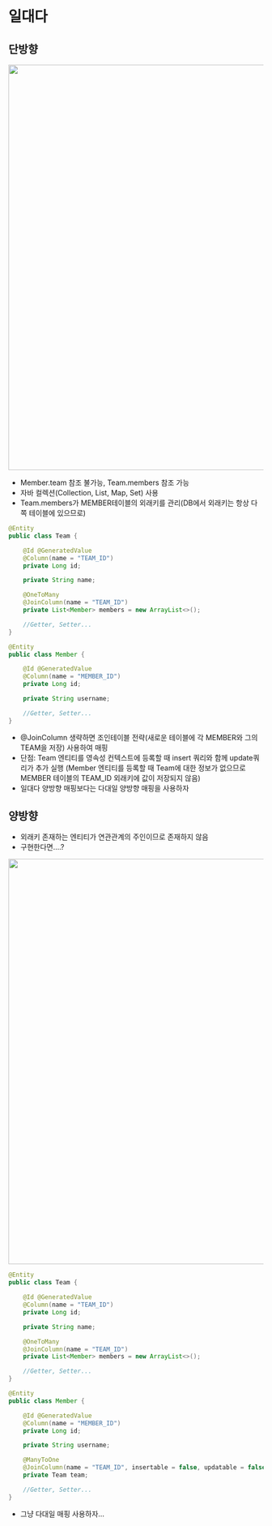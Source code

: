# 일대다

## 단방향

<img width=800 src="https://user-images.githubusercontent.com/87467801/173657965-08072309-5589-48f9-89c3-4ff886e05cc1.png">

- Member.team 참조 불가능, Team.members 참조 가능
- 자바 컬렉션(Collection, List, Map, Set) 사용
- Team.members가 MEMBER테이블의 외래키를 관리(DB에서 외래키는 항상 다쪽 테이블에 있으므로)

```java
@Entity
public class Team {

	@Id @GeneratedValue
	@Column(name = "TEAM_ID")
	private Long id;

	private String name;

	@OneToMany
	@JoinColumn(name = "TEAM_ID")
	private List<Member> members = new ArrayList<>();

	//Getter, Setter...
}
```

```java
@Entity
public class Member {

	@Id @GeneratedValue
	@Column(name = "MEMBER_ID")
	private Long id;

	private String username;

	//Getter, Setter...
}
```

- @JoinColumn 생략하면 조인테이블 전략(새로운 테이블에 각 MEMBER와 그의 TEAM을 저장) 사용하여 매핑
- 단점: Team 엔티티를 영속성 컨텍스트에 등록할 때 insert 쿼리와 함께 update쿼리가 추가 실행 (Member 엔티티를 등록할 때 Team에 대한 정보가 없으므로 MEMBER 테이블의 TEAM_ID 외래키에 값이 저장되지 않음)
- 일대다 양방향 매핑보다는 다대일 양방향 매핑을 사용하자

## 양방향

- 외래키 존재하는 엔티티가 연관관계의 주인이므로 존재하지 않음
- 구현한다면….?
<img width=800 src="https://user-images.githubusercontent.com/87467801/173658568-b7681ea9-7163-457b-89b9-2ee660e2d82d.png">

```java
@Entity
public class Team {

	@Id @GeneratedValue
	@Column(name = "TEAM_ID")
	private Long id;

	private String name;

	@OneToMany
	@JoinColumn(name = "TEAM_ID")
	private List<Member> members = new ArrayList<>();

	//Getter, Setter...
}
```

```java
@Entity
public class Member {

	@Id @GeneratedValue
	@Column(name = "MEMBER_ID")
	private Long id;

	private String username;

	@ManyToOne
	@JoinColumn(name = "TEAM_ID", insertable = false, updatable = false)
	private Team team;

	//Getter, Setter...
}
```

- 그냥 다대일 매핑 사용하자…
